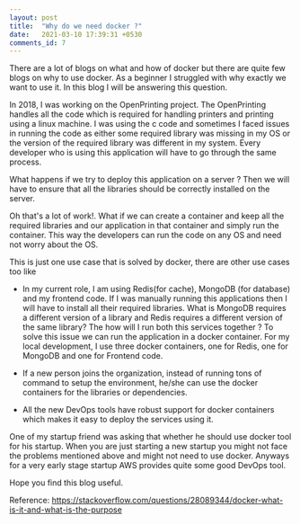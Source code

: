 ```yaml
---
layout: post
title:  "Why do we need docker ?"
date:   2021-03-10 17:39:31 +0530
comments_id: 7
---
```


There are a lot of blogs on what and how of docker but there are quite few blogs on why to use docker. As a beginner I struggled with why exactly we want to use it. In this blog I will be answering this question.

<!--more-->

In 2018, I was working on the OpenPrinting project. The OpenPrinting handles all the code which is required for handling printers and printing using a linux machine. I was using the c code and sometimes I faced issues in running the code as either some required library was missing in my OS or the version of the required library was different in my system. Every developer who is using this application will have to go through the same process.

What happens if we try to deploy this application on a server ? Then we will have to ensure that all the libraries should be correctly installed on the server.

Oh that's a lot of work!. What if we can create a container and keep all the required libraries and our application in that container and simply run the container. This way the developers can run the code on any OS and need not worry about the OS.

This is just one use case that is solved by docker, there are other use cases too like

* In my current role, I am using Redis(for cache), MongoDB (for database) and my frontend code. If I was manually running this applications then I will have to install all their required libraries. What is MongoDB requires a different version of a library and Redis requires a different version of the same library? The how will I run both this services together ? To solve this issue we can run the application in a docker container. For my local development, I use three docker containers, one for 
Redis, one for MongoDB and one for Frontend code.

* If a new person joins the organization, instead of running tons of command to setup the environment, he/she can use the docker containers for the libraries or dependencies.

* All the new DevOps tools have robust support for docker containers which makes it easy to deploy the services using it.

One of my startup friend was asking that whether he should use docker tool for his startup. When you are just starting a new startup you might not face the problems mentioned above and might not need to use docker. Anyways for a very early stage startup AWS provides quite some good DevOps tool.

Hope you find this blog useful.

Reference: https://stackoverflow.com/questions/28089344/docker-what-is-it-and-what-is-the-purpose